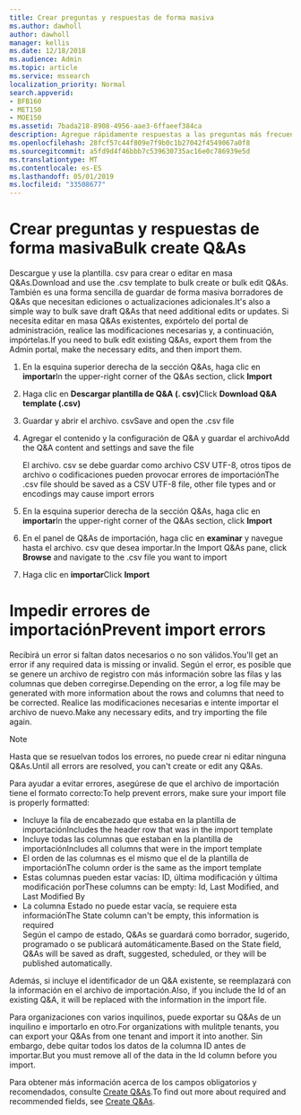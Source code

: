 ```yaml
---
title: Crear preguntas y respuestas de forma masiva
ms.author: dawholl
author: dawholl
manager: kellis
ms.date: 12/18/2018
ms.audience: Admin
ms.topic: article
ms.service: mssearch
localization_priority: Normal
search.appverid:
- BFB160
- MET150
- MOE150
ms.assetid: 7bada218-8908-4956-aae3-6ffaeef384ca
description: Agregue rápidamente respuestas a las preguntas más frecuentes con herramientas de importación en el portal de administración de Microsoft Search
ms.openlocfilehash: 28fcf57c44f809e7f9b0c1b27042f4549067a0f8
ms.sourcegitcommit: a5fd9d4f46bbb7c539630735ac16e0c786939e5d
ms.translationtype: MT
ms.contentlocale: es-ES
ms.lasthandoff: 05/01/2019
ms.locfileid: "33508677"
---
```

# <a name="bulk-create-qas"></a><span data-ttu-id="85622-103">Crear preguntas y respuestas de forma masiva</span><span class="sxs-lookup"><span data-stu-id="85622-103">Bulk create Q&As</span></span>

<span data-ttu-id="85622-104">Descargue y use la plantilla. csv para crear o editar en masa Q&As.</span><span class="sxs-lookup"><span data-stu-id="85622-104">Download and use the .csv template to bulk create or bulk edit Q&As.</span></span> <span data-ttu-id="85622-105">También es una forma sencilla de guardar de forma masiva borradores de Q&As que necesitan ediciones o actualizaciones adicionales.</span><span class="sxs-lookup"><span data-stu-id="85622-105">It's also a simple way to bulk save draft Q&As that need additional edits or updates.</span></span> <span data-ttu-id="85622-106">Si necesita editar en masa Q&As existentes, expórtelo del portal de administración, realice las modificaciones necesarias y, a continuación, impórtelas.</span><span class="sxs-lookup"><span data-stu-id="85622-106">If you need to bulk edit existing Q&As, export them from the Admin portal, make the necessary edits, and then import them.</span></span>
  
1. <span data-ttu-id="85622-107">En la esquina superior derecha de la sección Q&As, haga clic en **importar**</span><span class="sxs-lookup"><span data-stu-id="85622-107">In the upper-right corner of the Q&As section, click **Import**</span></span>
    
2. <span data-ttu-id="85622-108">Haga clic en **Descargar plantilla de Q&A (. csv)**</span><span class="sxs-lookup"><span data-stu-id="85622-108">Click **Download Q&A template (.csv)**</span></span>
    
3. <span data-ttu-id="85622-109">Guardar y abrir el archivo. csv</span><span class="sxs-lookup"><span data-stu-id="85622-109">Save and open the .csv file</span></span>
    
4. <span data-ttu-id="85622-110">Agregar el contenido y la configuración de Q&A y guardar el archivo</span><span class="sxs-lookup"><span data-stu-id="85622-110">Add the Q&A content and settings and save the file</span></span>

    <span data-ttu-id="85622-111">El archivo. csv se debe guardar como archivo CSV UTF-8, otros tipos de archivo o codificaciones pueden provocar errores de importación</span><span class="sxs-lookup"><span data-stu-id="85622-111">The .csv file should be saved as a CSV UTF-8 file, other file types and or encodings may cause import errors</span></span>
    
5. <span data-ttu-id="85622-112">En la esquina superior derecha de la sección Q&As, haga clic en **importar**</span><span class="sxs-lookup"><span data-stu-id="85622-112">In the upper-right corner of the Q&As section, click **Import**</span></span>
    
6. <span data-ttu-id="85622-113">En el panel de Q&As de importación, haga clic en **examinar** y navegue hasta el archivo. csv que desea importar.</span><span class="sxs-lookup"><span data-stu-id="85622-113">In the Import Q&As pane, click **Browse** and navigate to the .csv file you want to import</span></span> 
    
7. <span data-ttu-id="85622-114">Haga clic en **importar**</span><span class="sxs-lookup"><span data-stu-id="85622-114">Click **Import**</span></span>

# <a name="prevent-import-errors"></a><span data-ttu-id="85622-115">Impedir errores de importación</span><span class="sxs-lookup"><span data-stu-id="85622-115">Prevent import errors</span></span>      
<span data-ttu-id="85622-116">Recibirá un error si faltan datos necesarios o no son válidos.</span><span class="sxs-lookup"><span data-stu-id="85622-116">You'll get an error if any required data is missing or invalid.</span></span> <span data-ttu-id="85622-117">Según el error, es posible que se genere un archivo de registro con más información sobre las filas y las columnas que deben corregirse.</span><span class="sxs-lookup"><span data-stu-id="85622-117">Depending on the error, a log file may be generated with more information about the rows and columns that need to be corrected.</span></span> <span data-ttu-id="85622-118">Realice las modificaciones necesarias e intente importar el archivo de nuevo.</span><span class="sxs-lookup"><span data-stu-id="85622-118">Make any necessary edits, and try importing the file again.</span></span>

> [!NOTE]
> <span data-ttu-id="85622-119">Hasta que se resuelvan todos los errores, no puede crear ni editar ninguna Q&As.</span><span class="sxs-lookup"><span data-stu-id="85622-119">Until all errors are resolved, you can't create or edit any Q&As.</span></span> 

<span data-ttu-id="85622-120">Para ayudar a evitar errores, asegúrese de que el archivo de importación tiene el formato correcto:</span><span class="sxs-lookup"><span data-stu-id="85622-120">To help prevent errors, make sure your import file is properly formatted:</span></span>
- <span data-ttu-id="85622-121">Incluye la fila de encabezado que estaba en la plantilla de importación</span><span class="sxs-lookup"><span data-stu-id="85622-121">Includes the header row that was in the import template</span></span>
- <span data-ttu-id="85622-122">Incluye todas las columnas que estaban en la plantilla de importación</span><span class="sxs-lookup"><span data-stu-id="85622-122">Includes all columns that were in the import template</span></span>
- <span data-ttu-id="85622-123">El orden de las columnas es el mismo que el de la plantilla de importación</span><span class="sxs-lookup"><span data-stu-id="85622-123">The column order is the same as the import template</span></span>
- <span data-ttu-id="85622-124">Estas columnas pueden estar vacías: ID, última modificación y última modificación por</span><span class="sxs-lookup"><span data-stu-id="85622-124">These columns can be empty: Id, Last Modified, and Last Modified By</span></span>
- <span data-ttu-id="85622-125">La columna Estado no puede estar vacía, se requiere esta información</span><span class="sxs-lookup"><span data-stu-id="85622-125">The State column can't be empty, this information is required</span></span>  
<span data-ttu-id="85622-126">Según el campo de estado, Q&As se guardará como borrador, sugerido, programado o se publicará automáticamente.</span><span class="sxs-lookup"><span data-stu-id="85622-126">Based on the State field, Q&As will be saved as draft, suggested, scheduled, or they will be published automatically.</span></span>

<span data-ttu-id="85622-127">Además, si incluye el identificador de un Q&A existente, se reemplazará con la información en el archivo de importación.</span><span class="sxs-lookup"><span data-stu-id="85622-127">Also, if you include the Id of an existing Q&A, it will be replaced with the information in the import file.</span></span>

<span data-ttu-id="85622-128">Para organizaciones con varios inquilinos, puede exportar su Q&As de un inquilino e importarlo en otro.</span><span class="sxs-lookup"><span data-stu-id="85622-128">For organizations with mulitple tenants, you can export your Q&As from one tenant and import it into another.</span></span> <span data-ttu-id="85622-129">Sin embargo, debe quitar todos los datos de la columna ID antes de importar.</span><span class="sxs-lookup"><span data-stu-id="85622-129">But you must remove all of the data in the Id column before you import.</span></span>

<span data-ttu-id="85622-130">Para obtener más información acerca de los campos obligatorios y recomendados, consulte [Create Q&As](create-qas.md).</span><span class="sxs-lookup"><span data-stu-id="85622-130">To find out more about required and recommended fields, see [Create Q&As](create-qas.md).</span></span>

  

